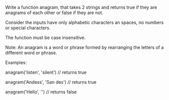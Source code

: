 Write a function anagram, that takes 2 strings and returns true if they are anagrams of each other or false if they are not.

Consider the inputs have only alphabetic characters an spaces, no numbers or special characters.

The function must be case insensitive.

Note: An anagram is a word or phrase formed by rearranging the letters of a different word or phrase.

Examples:

anagram('listen', 'silent')
// returns true

anagram('Andess', 'San des')
// returns true

anagram('Hello', '')
// returns false
